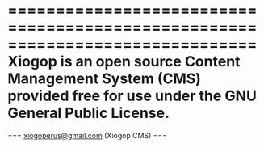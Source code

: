 ==============================================================================
Xiogop is an open source Content Management System (CMS) provided free for use
 under the GNU General Public License.
==============================================================================
=== xiogoperus@gmail.com (Xiogop CMS) ===

